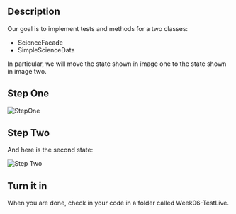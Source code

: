 ## Description

Our goal is to implement tests and methods for a two classes:

- ScienceFacade
- SimpleScienceData

In particular, we will move the state shown in image one to the state shown in image two.

## Step One

![StepOne](https://drive.google.com/uc?id=0B25UTAlOfPRGTkZIeEhlZjFQWjA)

## Step Two

And here is the second state:

![Step Two](https://drive.google.com/uc?id=0B25UTAlOfPRGeGlWS21ZdnhJWFU)



## Turn it in

When you are done, check in your code in a folder called Week06-TestLive.

